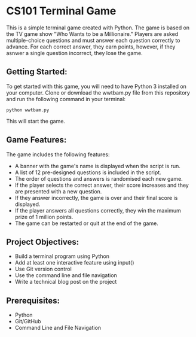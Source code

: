 # CS101 Terminal Game

This is a simple terminal game created with Python. The game is based on the TV game show "Who Wants to be a Millionaire." Players are asked multiple-choice questions and must answer each question correctly to advance. For each correct answer, they earn points, however, if they asnwer a single question incorrect, they lose the game.

## Getting Started:

To get started with this game, you will need to have Python 3 installed on your computer. Clone or download the wwtbam.py file from this repository and run the following command in your terminal:

`python wwtbam.py`

This will start the game.

## Game Features:

The game includes the following features:
- A banner with the game's name is displayed when the script is run.
- A list of 12 pre-designed questions is included in the script.
- The order of questions and answers is randomised each new game.
- If the player selects the correct answer, their score increases and they are presented with a new question. 
- If they answer incorrectly, the game is over and their final score is displayed.
- If the player answers all questions correctly, they win the maximum prize of 1 million points.
- The game can be restarted or quit at the end of the game.

## Project Objectives:
- Build a terminal program using Python
- Add at least one interactive feature using input()
- Use Git version control
- Use the command line and file navigation
- Write a technical blog post on the project

## Prerequisites:
- Python
- Git/GitHub
- Command Line and File Navigation
